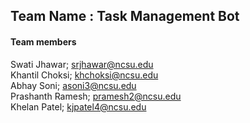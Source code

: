 ## Team Name : Task Management Bot

#### Team members

Swati Jhawar; srjhawar@ncsu.edu <br>
Khantil Choksi; khchoksi@ncsu.edu <br>
Abhay Soni; asoni3@ncsu.edu <br>
Prashanth Ramesh; pramesh2@ncsu.edu <br>
Khelan Patel; kjpatel4@ncsu.edu <br>
